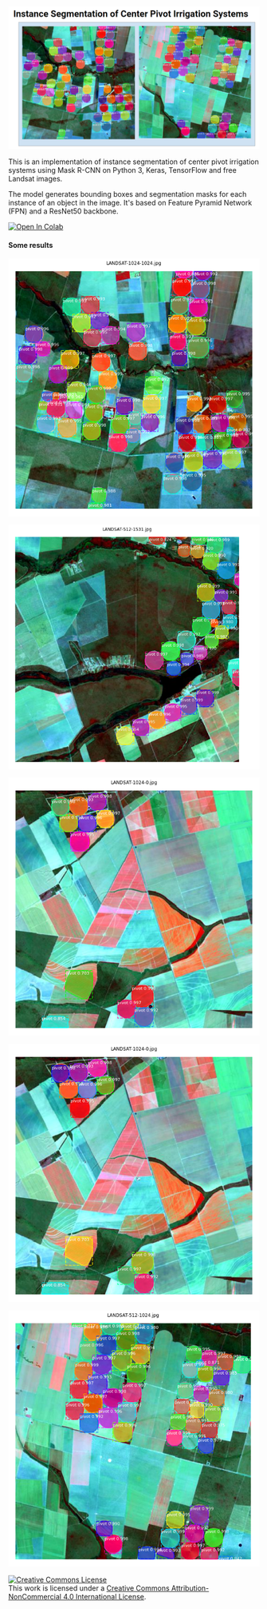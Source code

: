 ![watershed-segmentation](./docs/images/main.png)

This is an implementation of instance segmentation of center pivot
 irrigation systems using Mask R-CNN on Python 3, Keras, TensorFlow and free
  Landsat images. 

The model generates bounding boxes and segmentation masks for each instance of 
an object in the image. It's based on Feature Pyramid Network (FPN) and a 
ResNet50 backbone.

[![Open In Colab](https://colab.research.google.com/assets/colab-badge.svg)](https://colab.research.google.com/github/saraivaufc/instance-segmentation-of-center-pivot-irrigation-systems/blob/main/MaskRCNN.ipynb)


#### Some results

![Result 1](./docs/images/image_1.png)

![Result 2](./docs/images/image_2.png)

![Result 3](./docs/images/image_3.png)

![Result 4](./docs/images/image_4.png)

![Result 5](./docs/images/image_5.png)

<a rel="license" href="http://creativecommons.org/licenses/by-nc/4.0/">
    <img alt="Creative Commons License" style="border-width:0" src="https://i.creativecommons.org/l/by-nc-sa/4.0/88x31.png" />
</a>
<br />
This work is licensed under a <a rel="license" href="http://creativecommons.org/licenses/by-nc/4.0/">Creative Commons Attribution-NonCommercial 4.0 International License</a>.
